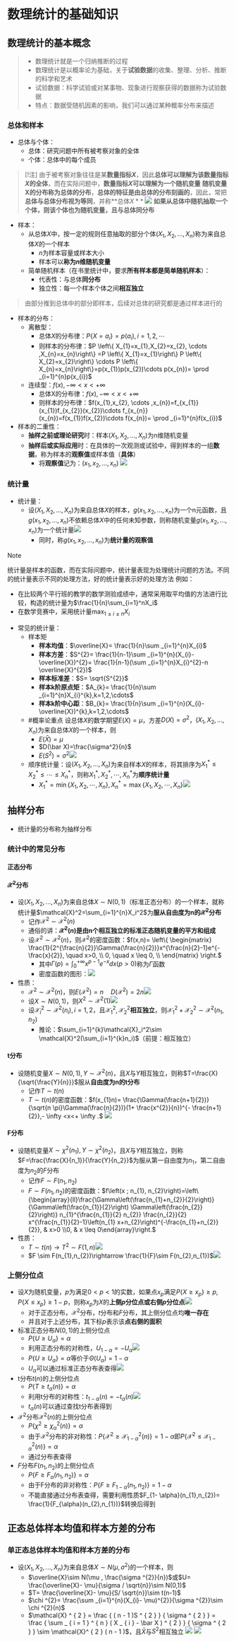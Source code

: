 # 数理统计的基础知识
## 数理统计的基本概念
> - 数理统计就是一个归纳推断的过程
> - 数理统计是以概率论为基础，关于**试验数据**的收集、整理、分析、推断的科学和艺术
> - 试验数据：科学试验或对某事物、现象进行观察获得的数据称为试验数据
> - 特点：数据受随机因素的影响，我们可以通过某种概率分布来描述
### 总体和样本
- 总体与个体：
	- 总体：研究问题中所有被考察对象的全体
	- 个体：总体中的每个成员
> [!注]
> 由于被考察对象往往是某**数量指标$X$**，因此**总体可以理解为该数量指标$X$的全体**，而在实际问题中，**数量指标$X$可以理解为一个随机变量**
> **随机变量X的分布称为总体的分布**，**总体的特征是由总体的分布刻画的**，因此，常把**总体与总体分布视为等同**，并称**总体$X**$
> ![](https://raw.githubusercontent.com/alwaysmissin/picgo/main/20221216104738.png)
> **如果从总体中随机抽取一个个体，则该个体也为随机变量，且与总体同分布**
- 样本：
	- 从总体$X$中，按一定的规则任意抽取的部分个体$(X_1,X_2,...,X_n)$称为来自总体$X$的一个样本
		- $n$为样本容量或样本大小
		- 样本可以**称为$n$维随机变量**
	- 简单随机样本（在书里统计中，要求**所有样本都是简单随机样本**）：
		- 代表性：与总体**同分布**
		- 独立性：每一个样本个体之间**相互独立**
> 由部分推到总体中的部分即样本，后续对总体的研究都是通过样本进行的

- 样本的分布：
	- 离散型：
		- 总体$X$的分布律：$P \left\{ X=a_{i}\right\} =p(a_{i}),i=1,2,\cdots$
		- 则样本的分布律：$P \left\{ X_{1}=x_{1},X_{2}=x_{2}, \cdots ,X_{n}=x_{n}\right\} =P \left\{ X_{1}=x_{1}\right\} P \left\{ X_{2}=x_{2}\right\} \cdots P \left\{ X_{n}=x_{n}\right\}=p(x_{1})p(x_{2})\cdots p(x_{n})= \prod _{i=1}^{n}p(x_{i})$
	- 连续型：$f(x),- \infty <x<+\infty$
		- 总体X的分布律：$f(x),- \infty <x<+\infty$
		- 则样本的分布律：$f(x_{1},x_{2}, \cdots ,x_{n})=f_{x_{1}}(x_{1})f_{x_{2}}(x_{2})\cdots f_{x_{n}}(x_{n})=f(x_{1})f(x_{2})\cdots f(x_{n})= \prod _{i=1}^{n}f(x_{i})$
- 样本的二重性：
	- **抽样之前或理论研究**时：样本$(X_1,X_2,...,X_n)$为n维随机变量
	- **抽样后或实际应用**时：在具体的一次观测或试验中，得到样本的一组**数据**，称为样本的**观察值**或样本值（**具体**）
		- 将**观察值**记为：$(x_1,x_2,...,x_n)$
![](https://raw.githubusercontent.com/alwaysmissin/picgo/main/20221216110225.png)

### 统计量
- 统计量：
	- 设$(X_1,X_2,...,X_n)$为来自总体$X$的样本，$g(x_1,x_2,...,x_n)$为一个n元函数，且$g(x_1,x_2,...,x_n)$不依赖总体$X$中的任何未知参数，则称随机变量$g(x_1,x_2,...,x_n)$为一个统计量![](https://raw.githubusercontent.com/alwaysmissin/picgo/main/20221216110815.png)
		- 同时，称$g(x_1,x_2,...,x_n)$为**统计量的观察值**
> [!NOTE]
> 统计量是样本的函数，而在实际问题中，统计量表现为处理统计问题的方法。不同的统计量表示不同的处理方法，好的统计量表示好的处理方法
> 例如：
> - 在比较两个平行班的教学的数学测验成绩中，通常采用取平均值的方法进行比较，构造的统计量为$\frac{1}{n}\sum_{i=1}^nX_i$
> - 在数学竞赛中，采用统计量$\max_{1\le i \le n}X_i$
- 常见的统计量：
	- 样本矩
		- **样本均值**：$\overline{X}= \frac{1}{n}\sum _{i=1}^{n}X_{i}$
		- **样本方差**：$S^{2}= \frac{1}{n-1}\sum _{i=1}^{n}(X_{i}- \overline{X})^{2}= \frac{1}{n-1}(\sum _{i=1}^{n}X_{i}^{2}-n \overline{X}^{2})$
		- **样本标准差**：$S= \sqrt{S^{2}}$
		- **样本k阶原点矩**：$A_{k}= \frac{1}{n}\sum _{i=1}^{n}X_{i}^{k},k=1,2,\cdots$
		- **样本k阶中心距**：$B_{k}= \frac{1}{n}\sum _{i=1}^{n}(X_{i}- \overline{X})^{k},k=1,2,\cdots$
	- #概率论重点 设总体$X$的数学期望$E(X)=\mu$，方差$D(X)=\sigma^2$，$(X_1,X_2,...,X_n)$为来自总体$X$的一个样本，则
		- $E(\bar X)=\mu$
		- $D(\bar X)=\frac{\sigma^2}{n}$
		- $E(S^2)=\sigma^2$![](https://raw.githubusercontent.com/alwaysmissin/picgo/main/20221216112224.png)
	- 顺序统计量：设$(X_1,X_2,...,X_n)$为来自样本$X$的样本，将其排序为$X_{1}^{*}\leq X_{2}^{*}\leq \cdots \leq X_{n}^{*}$，则称$X_{1}^{*},X_{2}^{*}, \cdots ,X_{n}^{*}$为**顺序统计量**
		- $X_{1}^{*}= \min \left\{ X_{1},X_{2}, \cdots ,X_{n}\right\} ,X_{n}^{*}= \max \left\{ X_{1},X_{2}, \cdots ,X_{n}\right\}$![](https://raw.githubusercontent.com/alwaysmissin/picgo/main/20221216113025.png)

## 抽样分布
- 统计量的分布称为抽样分布
### 统计中的常见分布
#### 正态分布
#### $\mathcal{X}^2$分布
- 设$(X_1,X_2,...,X_n)$为来自总体$X\sim N(0,1)$（标准正态分布）的一个样本，就称统计量$\mathcal{X}^2=\sum_{i=1}^{n}X_i^2$为**服从自由度为n的$\mathcal{X}^2$分布**
	- 记作$\mathcal{X}^2\sim \mathcal{X}^2(n)$
	- 通俗的讲：**$\mathcal{X}^2(n)$是由n个相互独立的标准正态随机变量的平方和组成**
	- 设$\mathcal{X}^2\sim \mathcal{X}^2(n)$，则$\mathcal{X}^2$的密度函数：$f(x,n)= \left\{ \begin{matrix} \frac{1}{2^{\frac{n}{2}}\Gamma(\frac{n}{2})}x^{\frac{n}{2}-1}e^{- \frac{x}{2}}, \quad x>0, \\ 0, \quad x \leq 0, \\ \end{matrix} \right.$
		- 其中$\Gamma(p)= \int _{0}^{+ \infty}x^{p-1}e^{-x}dx(p>0)$称为$\Gamma$函数
		- 密度函数的图形：![](https://raw.githubusercontent.com/alwaysmissin/picgo/main/20221214102437.png)
- 性质：
	- $\mathcal{X}^2\sim \mathcal{X}^2(n)$，则$E(\mathcal{X}^2)=n\quad D(\mathcal{X}^2)=2n$![](https://raw.githubusercontent.com/alwaysmissin/picgo/main/20221214103216.png)
	- 设$X\sim N(0,1)$，则$X^2\sim \mathcal{X}^2(1)$![](https://raw.githubusercontent.com/alwaysmissin/picgo/main/20221214103526.png)
	- 设$\mathcal{X}_i^2 \sim \mathcal{X}^2(n_i),i=1,2$，且$\mathcal{X}_{1}^{2}, \mathcal{X} _{2}^{2}$**相互独立**，则$\mathcal{X}_1^2+\mathcal{X}_2^2\sim \mathcal{X}^2(n_1,n_2)$
		- 推论：$\sum_{i=1}^{k}\mathcal{X}_i^2\sim \mathcal{X}^2(\sum_{i=1}^{k}n_i)$（前提：相互独立）
#### t分布
- 设随机变量$X\sim N(0,1),Y\sim\mathcal{X}^2(n)$，且$X$与$Y$相互独立，则称$T=\frac{X}{\sqrt{\frac{Y}{n}}}$服从**自由度为n的t分布**
	- 记作$T\sim t(n)$
	- $T\sim t(n)$的密度函数：$f(x_{1}n)= \frac{\Gamma(\frac{n+1}{2})}{\sqrt{n \pi}\Gamma(\frac{n}{2})}(1+ \frac{x^{2}}{n})^{- \frac{n+1}{2}},- \infty <x<+ \infty .$
![](https://raw.githubusercontent.com/alwaysmissin/picgo/main/20221216115140.png)

#### F分布
- 设随机变量$X \sim \chi ^{2}(n_{1}),Y \sim \chi ^{2}(n_{2})$，且$X$与$Y$相互独立，则称$F=\frac{\frac{X}{n_1}}{\frac{Y}{n_2}}$为服从第一自由度为$n_1$，第二自由度为$n_2$的$F$分布
	- 记作$F\sim F(n_1,n_2)$
	- $F\sim F(n_1,n_2)$的密度函数：$f\left(x ; n_{1}, n_{2}\right)=\left\{\begin{array}{ll}\frac{\Gamma\left(\frac{n_{1}+n_{2}}{2}\right)}{\Gamma\left(\frac{n_{1}}{2}\right) \Gamma\left(\frac{n_{2}}{2}\right)} n_{1}^{\frac{n_{1}}{2} n_{2}} \frac{n_{2}}{2} x^{\frac{n_{1}}{2}-1}\left(n_{1} x+n_{2}\right)^{-\frac{n_{1}+n_{2}}{2}}, & x>0 \\0, & x \leq 0\end{array}\right.$
- 性质：
	- $T\sim t(n) \rightarrow T^2\sim F(1,n)$![](https://raw.githubusercontent.com/alwaysmissin/picgo/main/20221216114538.png)
	- $F \sim F(n_{1},n_{2})\rightarrow \frac{1}{F}\sim F(n_{2},n_{1})$![](https://raw.githubusercontent.com/alwaysmissin/picgo/main/20221216114639.png)

### 上侧分位点
- 设$X$为随机变量，$p$为满足$0 < p < 1$的实数，如果点$x_p$满足$P \left\{ X \geq x_{p}\right\} \geq p,P \left\{ X \leq x_{p}\right\} \geq 1-p$，则称$x_p$为$X$的**上侧$p$分位点或右侧$p$分位点**![](https://raw.githubusercontent.com/alwaysmissin/picgo/main/20221216115546.png)
	- 对于正态分布，$\mathcal{X}^2$分布，$t$分布和$F$分布，其上侧分位点均**唯一存在**
	- 并且对于上述分布，其下标$p$表示该**点右侧的面积**
- 标准正态分布$N(0,1)$的上侧分位点
	- $P\{U \ge U_\alpha\}=\alpha$
	- 利用正态分布的对称性，$U_{1-\alpha}=-U_\alpha$![](https://raw.githubusercontent.com/alwaysmissin/picgo/main/20221216141005.png)
	- $P\{U\ge U_\alpha\}=\alpha$等价于$\Theta(U_\alpha)=1-\alpha$
	- $U_\alpha$可以通过标准正态分布表查得![](https://raw.githubusercontent.com/alwaysmissin/picgo/main/20221216141017.png)
- t分布$t(n)$的上侧分位点
	- $P \left\{ T \geq t_{\alpha}(n)\right\} =\alpha$
	- 利用t分布的对称性：$t_{1- \alpha}(n)=-t_{\alpha}(n)$![](https://raw.githubusercontent.com/alwaysmissin/picgo/main/20221216141207.png)
	- $t_\alpha(n)$可以通过查找t分布表得到
- $\mathcal{X}^2$分布$\mathcal{X}^2(n)$的上侧分位点
	- $P \left\{ \chi ^{2}\geq \chi _{\alpha}^{2}(n)\right\} =\alpha$
	- 由于$\mathcal{X}^2$分布的非对称性：$P\{\mathcal{X}^2\ge \mathcal{X}_{1-\alpha}^2(n)\}=1-\alpha$即$P\{\mathcal{X}^2\le \mathcal{X}_{1-\alpha}^2(n)\}=\alpha$
	- 通过分布表查得
- $F$分布$F(n_1,n_2)$的上侧分位点
	- $P \left\{ F \geq F_{\alpha}(n_{1},n_{2})\right\} =\alpha$
	- 由于F分布的非对称性：$P \left\{ F \geq F_{1- \alpha}(n_{1},n_{2})\right\} =1-\alpha$
	- 不能直接通过分布表查得，需要利用性质$F_{1- \alpha}(n_{1},n_{2})= \frac{1}{F_{\alpha}(n_{2},n_{1})}$转换后得到

## 正态总体样本均值和样本方差的分布
### 单正态总体样本均值和样本方差的分布
- 设$(X_1,X_2,...,X_n)$为来自总体$X\sim N(\mu, \sigma^2)$的一个样本，则
	- $\overline{X}\sim N(\mu , \frac{\sigma ^{2}}{n})$或$U= \frac{\overline{X}- \mu}{\sigma / \sqrt{n}}\sim N(0,1)$
	- $T= \frac{\overline{X}- \mu}{S/ \sqrt{n}}\sim t(n-1)$
	- $\chi ^{2}= \frac{\sum _{i=1}^{n}(X_{i}- \mu)^{2}}{\sigma ^{2}}\sim \chi ^{2}(n)$
	- $\mathcal{X} ^ { 2 } = \frac { ( n - 1 )S ^ { 2 } } { \sigma ^ { 2 } } = \frac { \sum _ { i = 1 } ^ { n } ( X _ { i } - \bar X ) ^ { 2 } } { \sigma ^ { 2 } } \sim \mathcal{X}^ { 2 } ( n - 1 )$，且$\bar X$与$S^2$相互独立
![](https://raw.githubusercontent.com/alwaysmissin/picgo/main/20221216142249.png)
![](https://raw.githubusercontent.com/alwaysmissin/picgo/main/20221216142257.png)

